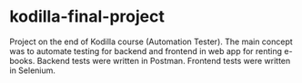 # kodilla-final-project

Project on the end of Kodilla course (Automation Tester).
The main concept was to automate testing for backend and frontend in web app for renting e-books.
Backend tests were written in Postman.
Frontend tests were written in Selenium.
